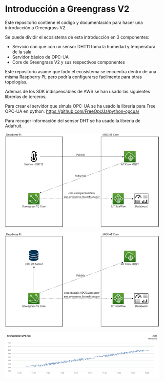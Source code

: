 # Introducción a Greengrass V2


Este repositorio contiene el código y documentación para hacer una introducción a Greengrass V2.


Se puede dividir el ecosistema de esta introducción en 3 componentes:
- Servicio con que con un sensor DHT11 toma la humedad y temperatura de la sala
- Servidor básico de OPC-UA
- Core de Greengrass V2 y sus respectivos componentes


Este repositorio asume que todo el ecosistema se encuentra dentro de una misma Raspberry Pi, pero podría configurarse facilmente para otras topologías.


Ademas de los SDK indispensables de AWS se han usado las siguientes librerias de terceros.

Para crear el servidor que simula OPC-UA se ha usado la libreria para Free OPC-UA en python:
https://github.com/FreeOpcUa/python-opcua/

Para recoger información del sensor DHT se ha usado la libreria de Adafruit.



![Humidity & Temperature Sensor Diagram](/assets/thsensor.png)

![OPC UA Diagram](/assets/opcuadiagram.png)

![OPC-UA server in SiteWise](/assets/opcua-viz.png)